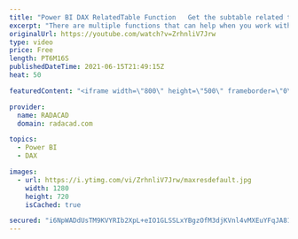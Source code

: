 ```yaml
---
title: "Power BI DAX RelatedTable Function   Get the subtable related to the current row"
excerpt: "There are multiple functions that can help when you work with tables that are connected through relationships. One of these functions is Relatedtable. This function gives you the subtable from the other table for all the rows related to the current row. For example, all sales transactions (from the Sales"
originalUrl: https://youtube.com/watch?v=ZrhnliV7Jrw
type: video
price: Free
length: PT6M16S
publishedDateTime: 2021-06-15T21:49:15Z
heat: 50

featuredContent: "<iframe width=\"800\" height=\"500\" frameborder=\"0\" src=\"https://www.youtube.com/embed/ZrhnliV7Jrw\" allow=\"accelerometer; autoplay; encrypted-media; gyroscope; picture-in-picture\" allowfullscreen></iframe>"

provider:
  name: RADACAD
  domain: radacad.com

topics:
  - Power BI
  - DAX

images:
  - url: https://i.ytimg.com/vi/ZrhnliV7Jrw/maxresdefault.jpg
    width: 1280
    height: 720
    isCached: true

secured: "i6NpWADdUsTM9KVYRIb2XpL+eIO1GLSSLxYBgzOfM3djKVnl4vMXEuYFqJA81Tfyb/DFZJBCvv1YY5NMxqta1UWw59HKy7yIWjLvoSucICGmibu0QJo7KQPrxkt13Z5tCrKRurdLlxv4cQ5Hub8bONli6ZU5wKGwVSVFC2/ULBWYZTqX7c0hxATUwAAADmvme1n9uJ/mHvz07yQQgKNRiuuJ98cZXsTO5lB7RlZr2KTWUiiKMuPOrs/svVXKzPFilKBKCupM/POfBrJgRseK0AIxJyEE6evUxFiNHmXB6itHGI73OmiAj6vBMcSh4BapE2U98M7CswQ/cUnvDlReP9W9wQusv1wbZzF3t2go64QPfPHPowLSXr+BQinrb2P7DC2K8bjirlmL3iNKWKUyeXBZCOzjR7VrPnA5EWfj1P8=;BSuVA/WomGTjgqB+lBImig=="
---
```


